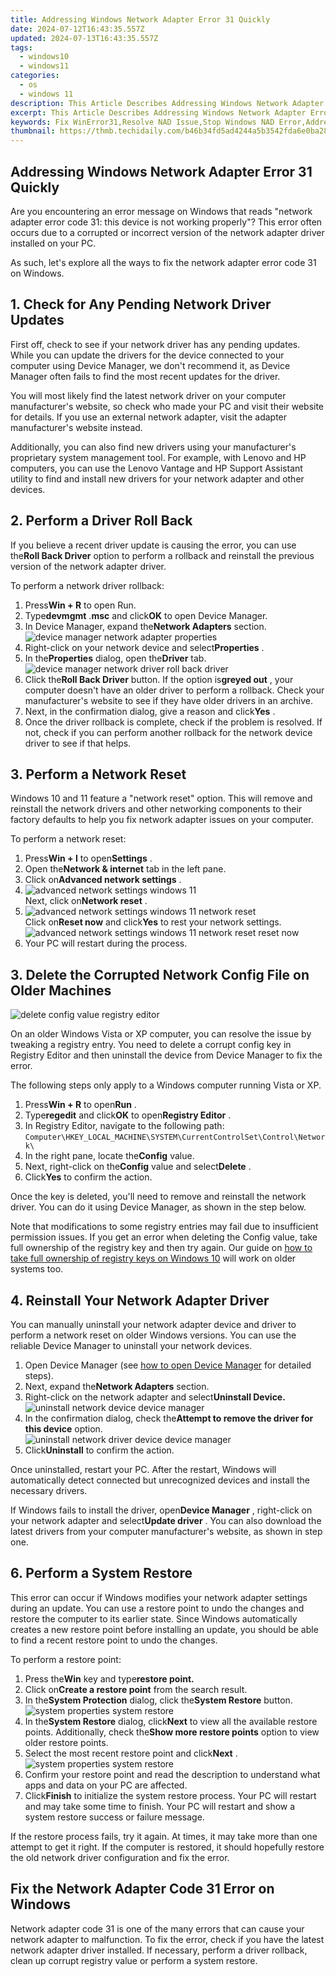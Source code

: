 ```yaml
---
title: Addressing Windows Network Adapter Error 31 Quickly
date: 2024-07-12T16:43:35.557Z
updated: 2024-07-13T16:43:35.557Z
tags:
  - windows10
  - windows11
categories:
  - os
  - windows 11
description: This Article Describes Addressing Windows Network Adapter Error 31 Quickly
excerpt: This Article Describes Addressing Windows Network Adapter Error 31 Quickly
keywords: Fix WinError31,Resolve NAD Issue,Stop Windows NAD Error,Address NAD Failure,Solve NAD in Windows,Eliminate Network Adapter Error,Correct NAD 31 Problems
thumbnail: https://thmb.techidaily.com/b46b34fd5ad4244a5b3542fda6e0ba281358e5c36628241992e02c966a06886d.jpg
---
```


## Addressing Windows Network Adapter Error 31 Quickly

 Are you encountering an error message on Windows that reads "network adapter error code 31: this device is not working properly"? This error often occurs due to a corrupted or incorrect version of the network adapter driver installed on your PC.

 As such, let's explore all the ways to fix the network adapter error code 31 on Windows.

## 1\. Check for Any Pending Network Driver Updates

 First off, check to see if your network driver has any pending updates. While you can update the drivers for the device connected to your computer using Device Manager, we don't recommend it, as Device Manager often fails to find the most recent updates for the driver.

 You will most likely find the latest network driver on your computer manufacturer's website, so check who made your PC and visit their website for details. If you use an external network adapter, visit the adapter manufacturer's website instead.

 Additionally, you can also find new drivers using your manufacturer's proprietary system management tool. For example, with Lenovo and HP computers, you can use the Lenovo Vantage and HP Support Assistant utility to find and install new drivers for your network adapter and other devices.

## 2\. Perform a Driver Roll Back

 If you believe a recent driver update is causing the error, you can use the**Roll Back Driver** option to perform a rollback and reinstall the previous version of the network adapter driver.

To perform a network driver rollback:

1. Press**Win + R** to open Run.
2. Type**devmgmt** .**msc** and click**OK** to open Device Manager.
3. In Device Manager, expand the**Network Adapters** section.  
![device manager network adapter properties](https://static1.makeuseofimages.com/wordpress/wp-content/uploads/2023/01/device-manager-network-adapter-properties.jpg)
4. Right-click on your network device and select**Properties** .
5. In the**Properties** dialog, open the**Driver** tab.  
![device manager network driver roll back driver](https://static1.makeuseofimages.com/wordpress/wp-content/uploads/2023/01/device-manager-network-driver-roll-back-driver-1.jpg)
6. Click the**Roll Back Driver** button. If the option is**greyed out** , your computer doesn't have an older driver to perform a rollback. Check your manufacturer's website to see if they have older drivers in an archive.
7. Next, in the confirmation dialog, give a reason and click**Yes** .
8. Once the driver rollback is complete, check if the problem is resolved. If not, check if you can perform another rollback for the network device driver to see if that helps.

## 3\. Perform a Network Reset

 Windows 10 and 11 feature a "network reset" option. This will remove and reinstall the network drivers and other networking components to their factory defaults to help you fix network adapter issues on your computer.

To perform a network reset:

1. Press**Win + I** to open**Settings** .
2. Open the**Network & internet** tab in the left pane.
3. Click on**Advanced network settings** .
4. ![advanced network settings windows 11](https://static1.makeuseofimages.com/wordpress/wp-content/uploads/2023/01/advanced-network-settings-windows-11.jpg)  
 Next, click on**Network reset** .
5. ![advanced network settings windows 11 network reset](https://static1.makeuseofimages.com/wordpress/wp-content/uploads/2023/01/advanced-network-settings-windows-11-network-reset.jpg)  
 Click on**Reset now** and click**Yes** to rest your network settings.  
![advanced network settings windows 11 network reset reset now](https://static1.makeuseofimages.com/wordpress/wp-content/uploads/2023/01/advanced-network-settings-windows-11-network-reset-reset-now.jpg)
6. Your PC will restart during the process.

## 3\. Delete the Corrupted Network Config File on Older Machines
![delete config value registry editor](https://static1.makeuseofimages.com/wordpress/wp-content/uploads/2023/01/delete-config-value-registry-editor.jpg)

 On an older Windows Vista or XP computer, you can resolve the issue by tweaking a registry entry. You need to delete a corrupt config key in Registry Editor and then uninstall the device from Device Manager to fix the error.

 The following steps only apply to a Windows computer running Vista or XP.

1. Press**Win + R** to open**Run** .
2. Type**regedit** and click**OK** to open**Registry Editor** .
3. In Registry Editor, navigate to the following path:  
`Computer\HKEY_LOCAL_MACHINE\SYSTEM\CurrentControlSet\Control\Network\`
4. In the right pane, locate the**Config** value.
5. Next, right-click on the**Config** value and select**Delete** .
6. Click**Yes** to confirm the action.

 Once the key is deleted, you'll need to remove and reinstall the network driver. You can do it using Device Manager, as shown in the step below.

 Note that modifications to some registry entries may fail due to insufficient permission issues. If you get an error when deleting the Config value, take full ownership of the registry key and then try again. Our guide on [how to take full ownership of registry keys on Windows 10](https://www.makeuseof.com/windows-10-full-ownership-registry/) will work on older systems too.

## 4\. Reinstall Your Network Adapter Driver

 You can manually uninstall your network adapter device and driver to perform a network reset on older Windows versions. You can use the reliable Device Manager to uninstall your network devices.

1. Open Device Manager (see [how to open Device Manager](https://www.makeuseof.com/windows-open-device-manager/) for detailed steps).
2. Next, expand the**Network Adapters** section.
3. Right-click on the network adapter and select**Uninstall Device.**  
![uninstall network device device manager](https://static1.makeuseofimages.com/wordpress/wp-content/uploads/2023/01/uninstall-network-device-device-manager.jpg)
4. In the confirmation dialog, check the**Attempt to remove the driver for this device** option.  
![uninstall network driver device device manager](https://static1.makeuseofimages.com/wordpress/wp-content/uploads/2023/01/uninstall-network-driver-device-device-manager.jpg)
5. Click**Uninstall** to confirm the action.

 Once uninstalled, restart your PC. After the restart, Windows will automatically detect connected but unrecognized devices and install the necessary drivers.

 If Windows fails to install the driver, open**Device Manager** , right-click on your network adapter and select**Update driver** . You can also download the latest drivers from your computer manufacturer's website, as shown in step one.

## 6\. Perform a System Restore

 This error can occur if Windows modifies your network adapter settings during an update. You can use a restore point to undo the changes and restore the computer to its earlier state. Since Windows automatically creates a new restore point before installing an update, you should be able to find a recent restore point to undo the changes.

To perform a restore point:

1. Press the**Win** key and type**restore point.**
2. Click on**Create a restore point** from the search result.
3. In the**System Protection** dialog, click the**System Restore** button.  
![system properties system restore](https://static1.makeuseofimages.com/wordpress/wp-content/uploads/2023/01/system-properties-system-restore.jpg)
4. In the**System Restore** dialog, click**Next** to view all the available restore points. Additionally, check the**Show more restore points** option to view older restore points.
5. Select the most recent restore point and click**Next** .  
![system properties system restore](https://static1.makeuseofimages.com/wordpress/wp-content/uploads/2023/01/system-properties-system-restore.jpg)
6. Confirm your restore point and read the description to understand what apps and data on your PC are affected.
7. Click**Finish** to initialize the system restore process. Your PC will restart and may take some time to finish. Your PC will restart and show a system restore success or failure message.

 If the restore process fails, try it again. At times, it may take more than one attempt to get it right. If the computer is restored, it should hopefully restore the old network driver configuration and fix the error.

## Fix the Network Adapter Code 31 Error on Windows

 Network adapter code 31 is one of the many errors that can cause your network adapter to malfunction. To fix the error, check if you have the latest network adapter driver installed. If necessary, perform a driver rollback, clean up corrupt registry value or perform a system restore.

<ins class="adsbygoogle"
     style="display:block"
     data-ad-format="autorelaxed"
     data-ad-client="ca-pub-7571918770474297"
     data-ad-slot="1223367746"></ins>



<ins class="adsbygoogle"
     style="display:block"
     data-ad-client="ca-pub-7571918770474297"
     data-ad-slot="8358498916"
     data-ad-format="auto"
     data-full-width-responsive="true"></ins>




